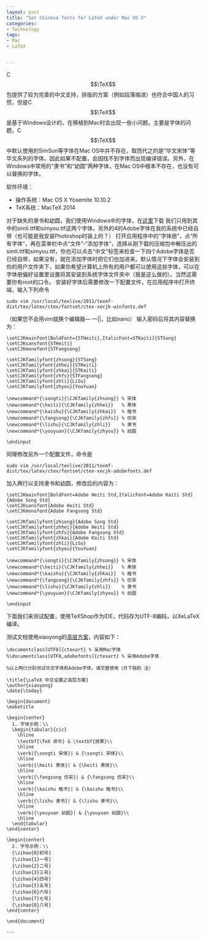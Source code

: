 ```yaml
---
layout: post
title: "Set Chinese fonts for LaTeX under Mac OS X"
categories:
- Technology
tags:
- Mac
- LaTeX


---
```

C$$\TeX$$包提供了较为完善的中文支持，排版的方案（例如段落缩进）也符合中国人的习惯，但是C$$\TeX$$是基于Windows设计的，在移植到Mac时会出现一些小问题。主要是字体的问题，C$$\TeX$$中默认使用的SimSun等字体在Mac OS中并不存在，取而代之的是“华文宋体”等华文系列的字体。因此如果不配置，会因找不到字体而出现编译错误。另外，在Windows中常用的“隶书”和“幼圆”两种字体，在Mac OS中根本不存在，也没有可以替换的字体。
 
 软件环境：
 
 * 操作系统：Mac OS X Yosemite 10.10.2 
 * TeX系统：MacTeX 2014


 对于缺失的隶书和幼圆，我们使用Windows中的字体，在[这里](http://tinker-bot.googlecode.com/files/cfonts.tar.gz)下载
 我们只用到其中的simli.ttf和simyou.ttf这两个字体。另外的4的Adobe字体在我的系统中已经自带（也可能是我安装Photoshop时装上的？）
 打开应用程序中的“字体册”，点“所有字体”，再在菜单栏中点“文件”-“添加字体”，选择从刚下载的压缩包中解压出的simli.ttf和simyou.ttf，你也可以点击“中文”标签来检查一下四个Adobe字体是否已经自带，如果没有，就在添加字体时把它们也加进来。默认情况下字体会安装到你的用户文件夹下，如果你希望计算机上所有的用户都可以使用这些字体，可以在字体册偏好设置里设置将其安装到系统字体文件夹中（我是这么做的）。当然这需要你有root的口令。
 安装好字体后需要修改一下配置文件，在应用程序中打开终端，输入下列命令

 	sudo vim /usr/local/texlive/2011/texmf-dist/tex/latex/ctex/fontset/ctex-xecjk-winfonts.def

 （如果您不会用vim就换个编辑器— —||，比如nano） 
输入密码后将其内容替换为：

	\setCJKmainfont[BoldFont={STHeiti},ItalicFont=STKaiti]{STSong}
	\setCJKsansfont{STHeiti}
	\setCJKmonofont{STFangsong}

	\setCJKfamilyfont{zhsong}{STSong}
	\setCJKfamilyfont{zhhei}{STHeiti}
	\setCJKfamilyfont{zhkai}{STKaiti}
	\setCJKfamilyfont{zhfs}{STFangsong}
	\setCJKfamilyfont{zhli}{LiSu}
	\setCJKfamilyfont{zhyou}{YouYuan}

	\newcommand*{\songti}{\CJKfamily{zhsong}} % 宋体
	\newcommand*{\heiti}{\CJKfamily{zhhei}}   % 黑体
	\newcommand*{\kaishu}{\CJKfamily{zhkai}}  % 楷书
	\newcommand*{\fangsong}{\CJKfamily{zhfs}} % 仿宋
	\newcommand*{\lishu}{\CJKfamily{zhli}}    % 隶书
	\newcommand*{\youyuan}{\CJKfamily{zhyou}} % 幼圆

	\endinput

同理修改另外一个配置文件，命令是

	sudo vim /usr/local/texlive/2011/texmf-dist/tex/latex/ctex/fontset/ctex-xecjk-adobefonts.def
加入两行以支持隶书和幼圆，修改后的内容为：

	\setCJKmainfont[BoldFont=Adobe Heiti Std,ItalicFont=Adobe Kaiti Std]{Adobe Song Std}
	\setCJKsansfont{Adobe Heiti Std}
	\setCJKmonofont{Adobe Fangsong Std}

	\setCJKfamilyfont{zhsong}{Adobe Song Std}
	\setCJKfamilyfont{zhhei}{Adobe Heiti Std}
	\setCJKfamilyfont{zhfs}{Adobe Fangsong Std}
	\setCJKfamilyfont{zhkai}{Adobe Kaiti Std}
	\setCJKfamilyfont{zhli}{LiSu}
	\setCJKfamilyfont{zhyou}{YouYuan}

	\newcommand*{\songti}{\CJKfamily{zhsong}} % 宋体
	\newcommand*{\heiti}{\CJKfamily{zhhei}}   % 黑体
	\newcommand*{\kaishu}{\CJKfamily{zhkai}}  % 楷书
	\newcommand*{\fangsong}{\CJKfamily{zhfs}} % 仿宋
	\newcommand*{\lishu}{\CJKfamily{zhli}}    % 隶书
	\newcommand*{\youyuan}{\CJKfamily{zhyou}} % 幼圆

	\endinput

下面我们来测试配置，使用TeXShop作为IDE，代码存为UTF-8编码，以XeLaTeX编译。

测试文档使用xiaoyong的[高层方案](http://blog.xiaoyong.org/?p=85)，内容如下：

	\documentclass[UTF8]{ctexart} % 采用Mac字体
	%\documentclass[UTF8,adobefonts]{ctexart} % 采用Adobe字体

	%以上两行分别测试华文字体和Adobe字体，请交替使用（月下独酌 注）

	\title{\LaTeX 中文设置之高层方案}
	\author{xiaoyong}
	\date{\today}
	 
	\begin{document}
	\maketitle
	 
	\begin{center}
	  1. 字体示例：\\
	  \begin{tabular}{c|c}
	    \hline
	    \textbf{\TeX 命令} & \textbf{效果}\\
	    \hline
	    \verb|{\songti 宋体}| & {\songti 宋体}\\
	    \hline
	    \verb|{\heiti 黑体}| & {\heiti 黑体}\\
	    \hline
	    \verb|{\fangsong 仿宋}| & {\fangsong 仿宋}\\
	    \hline
	    \verb|{\kaishu 楷书}| & {\kaishu 楷书}\\
	    \hline
	    \verb|{\lishu 隶书}| & {\lishu 隶书}\\
	    \hline
	    \verb|{\youyuan 幼圆}| & {\youyuan 幼圆}\\
	    \hline
	  \end{tabular}
	\end{center}
	 
	\begin{center}
	  2. 字号示例：\\
	  {\zihao{0}初号}
	  {\zihao{1}一号}
	  {\zihao{2}二号}
	  {\zihao{3}三号}
	  {\zihao{4}四号}
	  {\zihao{5}五号}
	  {\zihao{6}六号}
	  {\zihao{7}七号}
	  {\zihao{8}八号}
	\end{center}
	 
	\end{document}

	---
